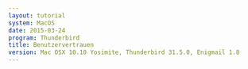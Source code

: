```yaml
---
layout: tutorial
system: MacOS
date: 2015-03-24
program: Thunderbird
title: Benutzervertrauen
version: Mac OSX 10.10 Yosimite, Thunderbird 31.5.0, Enigmail 1.8
---
```

